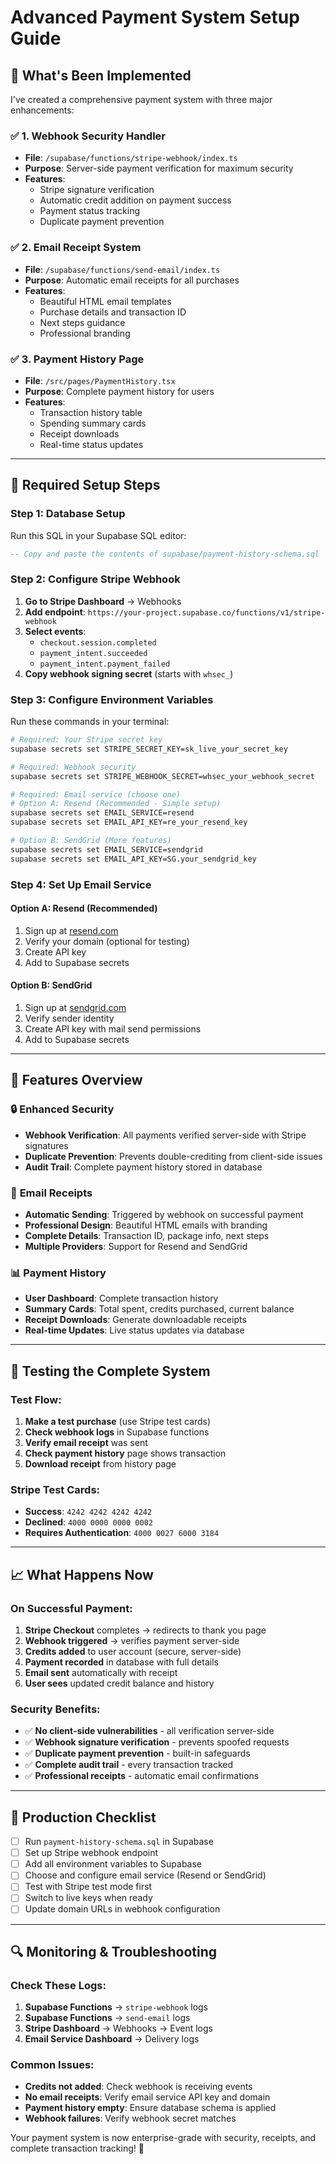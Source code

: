 # Advanced Payment System Setup Guide

## 🎉 What's Been Implemented

I've created a comprehensive payment system with three major enhancements:

### ✅ 1. Webhook Security Handler
- **File**: `/supabase/functions/stripe-webhook/index.ts`
- **Purpose**: Server-side payment verification for maximum security
- **Features**: 
  - Stripe signature verification
  - Automatic credit addition on payment success
  - Payment status tracking
  - Duplicate payment prevention

### ✅ 2. Email Receipt System  
- **File**: `/supabase/functions/send-email/index.ts`
- **Purpose**: Automatic email receipts for all purchases
- **Features**:
  - Beautiful HTML email templates
  - Purchase details and transaction ID
  - Next steps guidance
  - Professional branding

### ✅ 3. Payment History Page
- **File**: `/src/pages/PaymentHistory.tsx`
- **Purpose**: Complete payment history for users
- **Features**:
  - Transaction history table
  - Spending summary cards
  - Receipt downloads
  - Real-time status updates

---

## 🔧 Required Setup Steps

### Step 1: Database Setup
Run this SQL in your Supabase SQL editor:
```sql
-- Copy and paste the contents of supabase/payment-history-schema.sql
```

### Step 2: Configure Stripe Webhook
1. **Go to Stripe Dashboard** → Webhooks
2. **Add endpoint**: `https://your-project.supabase.co/functions/v1/stripe-webhook`
3. **Select events**:
   - `checkout.session.completed`
   - `payment_intent.succeeded`
   - `payment_intent.payment_failed`
4. **Copy webhook signing secret** (starts with `whsec_`)

### Step 3: Configure Environment Variables
Run these commands in your terminal:

```bash
# Required: Your Stripe secret key
supabase secrets set STRIPE_SECRET_KEY=sk_live_your_secret_key

# Required: Webhook security
supabase secrets set STRIPE_WEBHOOK_SECRET=whsec_your_webhook_secret

# Required: Email service (choose one)
# Option A: Resend (Recommended - Simple setup)
supabase secrets set EMAIL_SERVICE=resend
supabase secrets set EMAIL_API_KEY=re_your_resend_key

# Option B: SendGrid (More features)
supabase secrets set EMAIL_SERVICE=sendgrid  
supabase secrets set EMAIL_API_KEY=SG.your_sendgrid_key
```

### Step 4: Set Up Email Service

#### Option A: Resend (Recommended)
1. Sign up at [resend.com](https://resend.com)
2. Verify your domain (optional for testing)
3. Create API key
4. Add to Supabase secrets

#### Option B: SendGrid
1. Sign up at [sendgrid.com](https://sendgrid.com)
2. Verify sender identity
3. Create API key with mail send permissions
4. Add to Supabase secrets

---

## 🎯 Features Overview

### 🔒 **Enhanced Security**
- **Webhook Verification**: All payments verified server-side with Stripe signatures
- **Duplicate Prevention**: Prevents double-crediting from client-side issues
- **Audit Trail**: Complete payment history stored in database

### 📧 **Email Receipts**
- **Automatic Sending**: Triggered by webhook on successful payment
- **Professional Design**: Beautiful HTML emails with branding
- **Complete Details**: Transaction ID, package info, next steps
- **Multiple Providers**: Support for Resend and SendGrid

### 📊 **Payment History**
- **User Dashboard**: Complete transaction history
- **Summary Cards**: Total spent, credits purchased, current balance
- **Receipt Downloads**: Generate downloadable receipts
- **Real-time Updates**: Live status updates via database

---

## 🧪 Testing the Complete System

### Test Flow:
1. **Make a test purchase** (use Stripe test cards)
2. **Check webhook logs** in Supabase functions
3. **Verify email receipt** was sent
4. **Check payment history** page shows transaction
5. **Download receipt** from history page

### Stripe Test Cards:
- **Success**: `4242 4242 4242 4242`
- **Declined**: `4000 0000 0000 0002`
- **Requires Authentication**: `4000 0027 6000 3184`

---

## 📈 What Happens Now

### On Successful Payment:
1. **Stripe Checkout** completes → redirects to thank you page
2. **Webhook triggered** → verifies payment server-side
3. **Credits added** to user account (secure, server-side)
4. **Payment recorded** in database with full details
5. **Email sent** automatically with receipt
6. **User sees** updated credit balance and history

### Security Benefits:
- ✅ **No client-side vulnerabilities** - all verification server-side
- ✅ **Webhook signature verification** - prevents spoofed requests
- ✅ **Duplicate payment prevention** - built-in safeguards
- ✅ **Complete audit trail** - every transaction tracked
- ✅ **Professional receipts** - automatic email confirmations

---

## 🚀 Production Checklist

- [ ] Run `payment-history-schema.sql` in Supabase
- [ ] Set up Stripe webhook endpoint
- [ ] Add all environment variables to Supabase
- [ ] Choose and configure email service (Resend or SendGrid)
- [ ] Test with Stripe test mode first
- [ ] Switch to live keys when ready
- [ ] Update domain URLs in webhook configuration

---

## 🔍 Monitoring & Troubleshooting

### Check These Logs:
1. **Supabase Functions** → `stripe-webhook` logs
2. **Supabase Functions** → `send-email` logs  
3. **Stripe Dashboard** → Webhooks → Event logs
4. **Email Service Dashboard** → Delivery logs

### Common Issues:
- **Credits not added**: Check webhook is receiving events
- **No email receipts**: Verify email service API key and domain
- **Payment history empty**: Ensure database schema is applied
- **Webhook failures**: Verify webhook secret matches

Your payment system is now enterprise-grade with security, receipts, and complete transaction tracking! 🎉